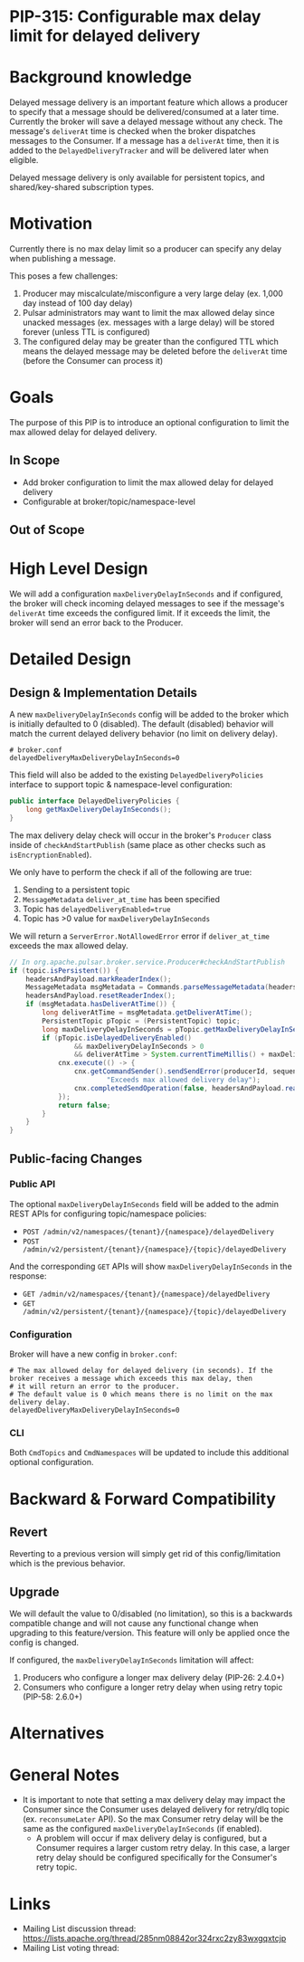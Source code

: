 # PIP-315: Configurable max delay limit for delayed delivery

# Background knowledge
Delayed message delivery is an important feature which allows a producer to specify that a message should be delivered/consumed at a later time. Currently the broker will save a delayed message without any check. The message's `deliverAt` time is checked when the broker dispatches messages to the Consumer. If a message has a `deliverAt` time, then it is added to the `DelayedDeliveryTracker` and will be delivered later when eligible.

Delayed message delivery is only available for persistent topics, and shared/key-shared subscription types.

# Motivation
Currently there is no max delay limit so a producer can specify any delay when publishing a message.

This poses a few challenges:
1. Producer may miscalculate/misconfigure a very large delay (ex. 1,000 day instead of 100 day delay)
2. Pulsar administrators may want to limit the max allowed delay since unacked messages (ex. messages with a large delay) will be stored forever (unless TTL is configured)
3. The configured delay may be greater than the configured TTL which means the delayed message may be deleted before the `deliverAt` time (before the Consumer can process it)

# Goals
The purpose of this PIP is to introduce an optional configuration to limit the max allowed delay for delayed delivery.

## In Scope
- Add broker configuration to limit the max allowed delay for delayed delivery
- Configurable at broker/topic/namespace-level

## Out of Scope

# High Level Design
We will add a configuration `maxDeliveryDelayInSeconds` and if configured, the broker will check incoming delayed messages to see if the message's `deliverAt` time exceeds the configured limit. If it exceeds the limit, the broker will send an error back to the Producer.

# Detailed Design

## Design & Implementation Details
A new `maxDeliveryDelayInSeconds` config will be added to the broker which is initially defaulted to 0 (disabled). The default (disabled) behavior will match the current delayed delivery behavior (no limit on delivery delay).
```
# broker.conf
delayedDeliveryMaxDeliveryDelayInSeconds=0
```

This field will also be added to the existing `DelayedDeliveryPolicies` interface to support topic & namespace-level configuration:
```java
public interface DelayedDeliveryPolicies {
    long getMaxDeliveryDelayInSeconds();
}
```

The max delivery delay check will occur in the broker's `Producer` class inside of `checkAndStartPublish` (same place as other checks such as `isEncryptionEnabled`).

We only have to perform the check if all of the following are true:
1. Sending to a persistent topic
2. `MessageMetadata` `deliver_at_time` has been specified
3. Topic has `delayedDeliveryEnabled=true`
4. Topic has >0 value for `maxDeliveryDelayInSeconds`

We will return a `ServerError.NotAllowedError` error if `deliver_at_time` exceeds the max allowed delay.

```java
// In org.apache.pulsar.broker.service.Producer#checkAndStartPublish
if (topic.isPersistent()) {
    headersAndPayload.markReaderIndex();
    MessageMetadata msgMetadata = Commands.parseMessageMetadata(headersAndPayload);
    headersAndPayload.resetReaderIndex();
    if (msgMetadata.hasDeliverAtTime()) {
        long deliverAtTime = msgMetadata.getDeliverAtTime();
        PersistentTopic pTopic = (PersistentTopic) topic;
        long maxDeliveryDelayInSeconds = pTopic.getMaxDeliveryDelayInSeconds();
        if (pTopic.isDelayedDeliveryEnabled()
                && maxDeliveryDelayInSeconds > 0 
                && deliverAtTime > System.currentTimeMillis() + maxDeliveryDelayInSeconds * 1000) {
            cnx.execute(() -> {
                cnx.getCommandSender().sendSendError(producerId, sequenceId, ServerError.NotAllowedError,
                        "Exceeds max allowed delivery delay");
                cnx.completedSendOperation(false, headersAndPayload.readableBytes());
            });
            return false;
        }
    }
}
```

## Public-facing Changes

### Public API
The optional `maxDeliveryDelayInSeconds` field will be added to the admin REST APIs for configuring topic/namespace policies:
- `POST /admin/v2/namespaces/{tenant}/{namespace}/delayedDelivery`
- `POST /admin/v2/persistent/{tenant}/{namespace}/{topic}/delayedDelivery`

And the corresponding `GET` APIs will show `maxDeliveryDelayInSeconds` in the response:
- `GET /admin/v2/namespaces/{tenant}/{namespace}/delayedDelivery`
- `GET /admin/v2/persistent/{tenant}/{namespace}/{topic}/delayedDelivery`

### Configuration
Broker will have a new config in `broker.conf`:
```
# The max allowed delay for delayed delivery (in seconds). If the broker receives a message which exceeds this max delay, then
# it will return an error to the producer.
# The default value is 0 which means there is no limit on the max delivery delay.
delayedDeliveryMaxDeliveryDelayInSeconds=0
```

### CLI
Both `CmdTopics` and `CmdNamespaces` will be updated to include this additional optional configuration.

# Backward & Forward Compatibility

## Revert
Reverting to a previous version will simply get rid of this config/limitation which is the previous behavior.

## Upgrade
We will default the value to 0/disabled (no limitation), so this is a backwards compatible change and will not cause any functional change when upgrading to this feature/version. This feature will only be applied once the config is changed.

If configured, the `maxDeliveryDelayInSeconds` limitation will affect:
1. Producers who configure a longer max delivery delay (PIP-26: 2.4.0+)
2. Consumers who configure a longer retry delay  when using retry topic (PIP-58: 2.6.0+) 

# Alternatives

# General Notes
- It is important to note that setting a max delivery delay may impact the Consumer since the Consumer uses delayed delivery for retry/dlq topic (ex. `reconsumeLater` API). So the max Consumer retry delay will be the same as the configured `maxDeliveryDelayInSeconds` (if enabled).
    - A problem will occur if max delivery delay is configured, but a Consumer requires a larger custom retry delay. In this case, a larger retry delay should be configured specifically for the Consumer's retry topic.

# Links

<!--
Updated afterwards
-->
* Mailing List discussion thread: https://lists.apache.org/thread/285nm08842or324rxc2zy83wxgqxtcjp
* Mailing List voting thread: